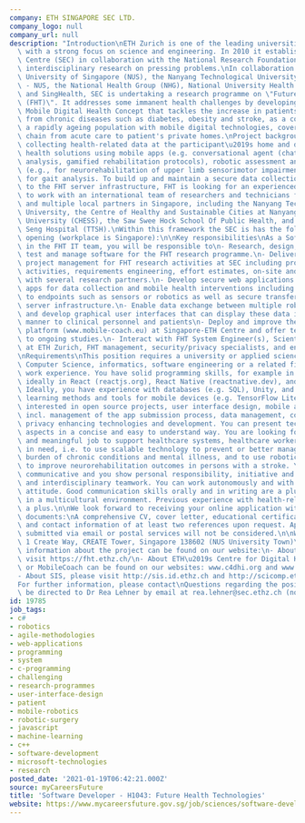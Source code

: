 ```yaml
---
company: ETH SINGAPORE SEC LTD.
company_logo: null
company_url: null
description: "Introduction\nETH Zurich is one of the leading universities of the world\
  \ with a strong focus on science and engineering. In 2010 it established the Singapore-ETH\
  \ Centre (SEC) in collaboration with the National Research Foundation (NRF) to do\
  \ interdisciplinary research on pressing problems.\nIn collaboration with the National\
  \ University of Singapore (NUS), the Nanyang Technological University (NTU), Duke\
  \ - NUS, the National Health Group (NHG), National University Health System (NUHS),\
  \ and SingHealth, SEC is undertaking a research programme on \"Future Health Technologies\
  \ (FHT)\". It addresses some immanent health challenges by developing a future-oriented\
  \ Mobile Digital Health Concept that tackles the increase in patients suffering\
  \ from chronic diseases such as diabetes, obesity and stroke, as a consequence of\
  \ a rapidly ageing population with mobile digital technologies, covering the value\
  \ chain from acute care to patient's private homes.\nProject background\nFHT is\
  \ collecting health-related data at the participant\u2019s home and delivering digital\
  \ health solutions using mobile apps (e.g. conversational agent (chatbot), gait\
  \ analysis, gamified rehabilitation protocols), robotic assessment and therapy devices\
  \ (e.g., for neurorehabilitation of upper limb sensorimotor impairments), and sensors\
  \ for gait analysis. To build up and maintain a secure data collection and transfer\
  \ to the FHT server infrastructure, FHT is looking for an experienced Software Developer\
  \ to work with an international team of researchers and technicians from ETH Zurich\
  \ and multiple local partners in Singapore, including the Nanyang Technological\
  \ University, the Centre of Healthy and Sustainable Cities at Nanyang Technological\
  \ University (CHESS), the Saw Swee Hock School Of Public Health, and the Tan Tock\
  \ Seng Hospital (TTSH).\nWithin this framework the SEC is has the following job\
  \ opening (workplace is Singapore):\n\nKey responsibilities\nAs a Software Developer\
  \ in the FHT IT team, you will be responsible to\n- Research, design, implement,\
  \ test and manage software for the FHT research programme.\n- Deliver technical\
  \ project management for FHT research activities at SEC including project planning\
  \ activities, requirements engineering, effort estimates, on-site and remote exchange\
  \ with several research partners.\n- Develop secure web applications and mobile\
  \ apps for data collection and mobile health interventions including interfaces\
  \ to endpoints such as sensors or robotics as well as secure transfer to the FHT\
  \ server infrastructure.\n- Enable data exchange between multiple robotic technologies\
  \ and develop graphical user interfaces that can display these data in an intelligent\
  \ manner to clinical personnel and patients\n- Deploy and improve the MobileCoach\
  \ platform (www.mobile-coach.eu) at Singapore-ETH Centre and offer technical support\
  \ to ongoing studies.\n- Interact with FHT System Engineer(s), Scientific IT Services\
  \ at ETH Zurich, FHT management, security/privacy specialists, and end users/researchers\n\
  \nRequirements\nThis position requires a university or applied science degree in\
  \ Computer Science, informatics, software engineering or a related field/equivalent\
  \ work experience. You have solid programming skills, for example in C++, JavaScript,\
  \ ideally in React (reactjs.org), React Native (reactnative.dev), and Redux (redux.js.org).\
  \ Ideally, you have experience with databases (e.g. SQL), Unity, and applied machine\
  \ learning methods and tools for mobile devices (e.g. TensorFlow Lite). You are\
  \ interested in open source projects, user interface design, mobile app development\
  \ incl. management of the app submission process, data management, continuous integration,\
  \ privacy enhancing technologies and development. You can present technical complex\
  \ aspects in a concise and easy to understand way. You are looking for a sustainable\
  \ and meaningful job to support healthcare systems, healthcare workers and individuals\
  \ in need, i.e. to use scalable technology to prevent or better manage the global\
  \ burden of chronic conditions and mental illness, and to use robotic technologies\
  \ to improve neurorehabilitation outcomes in persons with a stroke. You are proactive,\
  \ communicative and you show personal responsibility, initiative and enjoy technology\
  \ and interdisciplinary teamwork. You can work autonomously and with a self-starter\
  \ attitude. Good communication skills orally and in writing are a plus for working\
  \ in a multicultural environment. Previous experience with health-related data is\
  \ a plus.\n\nWe look forward to receiving your online application with the following\
  \ documents:\nA comprehensive CV, cover letter, educational certificates, work testimonial,\
  \ and contact information of at least two references upon request. Applications\
  \ submitted via email or postal services will not be considered.\n\nWork location:\
  \ 1 Create Way, CREATE Tower, Singapore 138602 (NUS University Town)\n\nFurther\
  \ information about the project can be found on our website:\n- About FHT, please\
  \ visit https://fht.ethz.ch/\n- About ETH\u2019s Centre for Digital Health Interventions\
  \ or MobileCoach can be found on our websites: www.c4dhi.org and www.mobile-coach.eu.\n\
  - About SIS, please visit http://sis.id.ethz.ch and http://scicomp.ethz.ch.\n\n\
  For further information, please contact\nQuestions regarding the position should\
  \ be directed to Dr Rea Lehner by email at rea.lehner@sec.ethz.ch (no applications)."
id: 19785
job_tags:
- c#
- robotics
- agile-methodologies
- web-applications
- programming
- system
- c-programming
- challenging
- research-programmes
- user-interface-design
- patient
- mobile-robotics
- robotic-surgery
- javascript
- machine-learning
- c++
- software-development
- microsoft-technologies
- research
posted_date: '2021-01-19T06:42:21.000Z'
source: myCareersFuture
title: 'Software Developer - H1043: Future Health Technologies'
website: https://www.mycareersfuture.gov.sg/job/sciences/software-developer-h1043-future-health-technologies-eth-singapore-sec-042d613217b7bbf262c222249601d469
---
```

